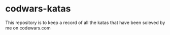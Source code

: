 # codwars-katas
This repository is to keep a record of all the katas that have been soleved by me on codewars.com
